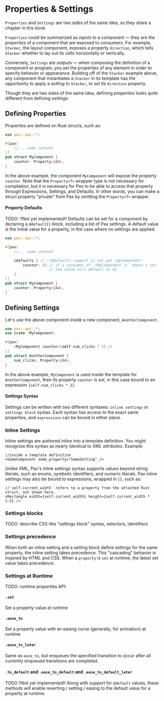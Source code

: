 # Properties & Settings

`Properties` and `Settings` are two sides of the same idea, so they share a chapter in this book.

`Properties` could be summarized as _inputs_ to a component — they are the _properties_ of a component that are exposed to consumers.  For example, `Stacker`, the layout component, exposes a property `direction`, which tells `Stacker` whether to lay out its cells horizontally or vertically.

Conversely, `Settings` are _outputs_ — when composing the definition of a component or program, you _set_ the properties of any element in order to specify behavior or appearance.  Building off of the `Stacker` example above, any component that instantiates a `Stacker` in its template has the opportunity to apply a _setting_ to `Stacker`, to _set_ its `direction` property.

Though they are two sides of the same idea, defining _properties_ looks quite different from defining _settings_: 

## Defining Properties

Properties are defined on Rust structs, such as:

```rust
use pax::api::*;

#[pax(
    //... some content
)]
pub struct MyComponent {
    counter: Property<i64>,
}
```
In the above example, the component `MyComponent` will expose the property `counter`.  Note that the `Property<T>` wrapper type is not necessary for compilation, but it _is_ necessary for Pax to be able to access that property through Expressions, Settings, and Defaults.  In other words, you can make a struct property "private" from Pax by omitting the `Property<T>` wrapper.

#### Property Defaults

TODO: !!Not yet implemented!! Defaults can be set for a component by declaring a `@default{}` block, including a list of Pax settings.  A default value is the initial value for a property, in the case where no settings are applied.


```rust
use pax::api::*;

#[pax(
    //... some content

    @defaults { // !!@defaults support is not yet implemented!!
        counter: 42 // if a consumer of `<MyComponent />` doesn't set `counter`,
                    // the value will default to 42
    }
)]
pub struct MyComponent {
    counter: Property<i64>,
}
```

## Defining Settings

Let's use the above component inside a new component, `AnotherComponent`.

```rust
use pax::api::*;
use crate::MyComponent;

#[pax(
    <MyComponent counter={self.num_clicks * 2} />
)]
pub struct AnotherComponent {
    num_clicks: Property<i64>,
}
```

In the above example, `MyComponent` is used inside the template for `AnotherComponent`, then its property `counter` is _set_, in this case bound to an expression `{self.num_clicks * 2}`.

#### Settings Syntax

Settings can be written with two different syntaxes: `inline settings` or `settings block` syntax.  Each syntax has access to the exact same properties, and `expressions` can be bound in either place.

### Inline Settings

Inline settings are authored _inline_ into a template definition.  You might recognize this syntax as nearly identical to _XML attributes_.  Example:

```pax
//inside a template definition
<SomeComponent some_property="SomeSetting" />
```

Unlike XML, Pax's inline settings syntax supports values beyond string literals, such as enums, symbolic identifiers, and numeric literals.  Pax inline settings may also be bound to expressions, wrapped in `{}`, such as:
```pax
//`self.current_width` refers to a property from the attached Rust struct, not shown here.
<Rectangle width={self.current_width} height={self.current_width * 1.5} />
```

### Settings blocks

TODO: describe CSS-like "settings block" syntax, selectors, identifiers


### Settings precedence 

When both an inline setting and a setting block define settings for the same property, the inline setting takes precedence.  This "cascading" behavior is inspired by HTML and CSS.  When a `property` is `set` at runtime, the latest set value takes precedence.  


### Settings at Runtime

TODO: runtime properties API:
#### `.set`

Set a property value at runtime

#### `.ease_to`

Set a property value with an easing curve (generally, for animation) at runtime

#### `.ease_to_later`

Same as `ease_to`, but enqueues the specified transition to occur after all currently enqueued transitions are completed.


#### `.to_default` and `.ease_to_default` and `.ease_to_default_later`
TODO !!Not yet implemented!! 
Along with support for `@default` values, these methods will enable reverting / setting / easing to the default value for a property at runtime.


